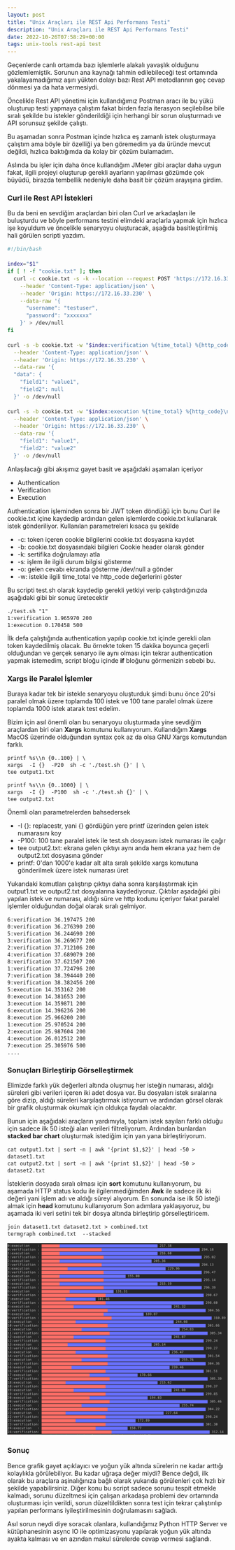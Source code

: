 ```yaml
---
layout: post
title: "Unix Araçları ile REST Api Performans Testi"
description: "Unix Araçları ile REST Api Performans Testi"
date: 2022-10-26T07:58:29+00:00
tags: unix-tools rest-api test
---
```


Geçenlerde canlı ortamda bazı işlemlerle alakalı yavaşlık olduğunu gözlemlemiştik. 
Sorunun ana kaynağı tahmin edilebileceği test ortamında yakalayamadığımız aşırı yükten dolayı
bazı Rest API metodlarının geç cevap dönmesi ya da hata vermesiydi.

Öncelikle Rest API yönetimi için kullandığımız Postman aracı ile bu yükü oluşturup testi yapmaya çalıştım fakat
birden fazla iterasyon seçilebilse bile sıralı şekilde bu istekler gönderildiği için herhangi bir sorun oluşturmadı
ve API sorunsuz şekilde çalıştı. 

Bu aşamadan sonra Postman içinde hızlıca eş zamanlı istek oluşturmaya çalıştım ama böyle bir özelliği ya ben göremedim
ya da üründe mevcut değildi, hızlıca baktığımda da kolay bir çözüm bulamadım.

Aslında bu işler için daha önce kullandığım JMeter gibi araçlar daha uygun fakat, ilgili projeyi oluşturup 
gerekli ayarların yapılması gözümde çok büyüdü, birazda tembellik nedeniyle daha basit bir çözüm arayışına girdim.

### Curl ile Rest API İstekleri

Bu da beni en sevdiğim araçlardan biri olan Curl ve arkadaşları ile buluşturdu ve böyle performans testini elimdeki 
araçlarla yapmak için hızlıca işe koyuldum ve öncelikle senaryoyu oluşturacak, aşağıda basitleştirilmiş hali görülen scripti yazdım.

```bash
#!/bin/bash

index="$1"
if [ ! -f "cookie.txt" ]; then
  curl -c cookie.txt -s -k --location --request POST 'https://172.16.33.230/api/auth' \
    --header 'Content-Type: application/json' \
    --header 'Origin: https://172.16.33.230' \
    --data-raw '{
      "username": "testuser",
      "password": "xxxxxxx"
    }' > /dev/null
fi

curl -s -b cookie.txt -w "$index:verification %{time_total} %{http_code}\n" -k --location --request POST 'https://172.16.33.230/api/verification' \
  --header 'Content-Type: application/json' \
  --header 'Origin: https://172.16.33.230' \
  --data-raw '{
  "data": {
    "field1": "value1",
    "field2": null
  }' -o /dev/null

curl -s -b cookie.txt -w "$index:execution %{time_total} %{http_code}\n" -k --location --request POST 'https://172.16.33.230/api/execution' \
  --header 'Content-Type: application/json' \
  --header 'Origin: https://172.16.33.230' \
  --data-raw '{
    "field1": "value1",
    "field2": "value2"
  }' -o /dev/null
```

Anlaşılacağı gibi akışımız gayet basit ve aşağıdaki aşamaları içeriyor

* Authentication
* Verification
* Execution

Authentication işleminden sonra bir JWT token döndüğü için bunu Curl ile cookie.txt içine kaydedip ardından gelen işlemlerde 
cookie.txt kullanarak istek gönderiliyor. Kullanılan parametreleri kısaca şu şekilde

* -c: token içeren cookie bilgilerini cookie.txt dosyasına kaydet
* -b: cookie.txt dosyasındaki bilgileri Cookie header olarak gönder
* -k: sertifika doğrulamayı atla
* -s: işlem ile ilgili durum bilgisi gösterme
* -o: gelen cevabı ekranda gösterme /dev/null a gönder
* -w: istekle ilgili time_total ve http_code değerlerini göster

Bu scripti test.sh olarak kaydedip gerekli yetkiyi verip çalıştırdığınızda aşağıdaki gibi bir sonuç üretecektir

```
./test.sh "1"
1:verification 1.965970 200
1:execution 0.170458 500
```

İlk defa çalıştığında authentication yapılıp cookie.txt içinde gerekli olan token kaydedilmiş olacak. Bu örnekte token 
15 dakika boyunca geçerli olduğundan ve gerçek senaryo ile aynı olması için tekrar authentication yapmak istemedim, script bloğu
içinde **if** bloğunu görmenizin sebebi bu.

### Xargs ile Paralel İşlemler

Buraya kadar tek bir istekle senaryoyu oluşturduk şimdi bunu önce 20'si paralel olmak üzere toplamda 100 istek 
ve 100 tane paralel olmak üzere toplamda 1000 istek atarak test edelim. 

Bizim için asıl önemli olan bu senaryoyu oluşturmada yine sevdiğim araçlardan biri olan **Xargs** komutunu kullanıyorum.
Kullandığım **Xargs** MacOS üzerinde olduğundan syntax çok az da olsa GNU Xargs komutundan farklı. 


```
printf %s\\n {0..100} | \
xargs  -I {}  -P20  sh -c './test.sh {}' | \
tee output1.txt
```

```
printf %s\\n {0..1000} | \
xargs  -I {}  -P100  sh -c './test.sh {}' | \
tee output2.txt
```

Önemli olan parametrelerden bahsedersek 

* -I {}: replacestr, yani {} gördüğün yere printf üzerinden gelen istek numarasını koy
* -P100: 100 tane paralel istek ile test.sh dosyasını istek numarası ile çağır
* tee output2.txt: ekrana gelen çıktıyı aynı anda hem ekrana yaz hem de output2.txt dosyasına gönder 
* printf: 0'dan 1000'e kadar alt alta sıralı şekilde xargs komutuna gönderilmek üzere istek numarası üret

Yukarıdaki komutları çalıştırıp çıktıyı daha sonra karşılaştırmak için output1.txt ve output2.txt dosyalarına kaydediyoruz. 
Çıktılar aşadağıki gibi yapılan istek ve numarası, aldığı süre ve http kodunu içeriyor fakat paralel işlemler olduğundan doğal olarak sıralı gelmiyor.

```
6:verification 36.197475 200
0:verification 36.276390 200
5:verification 36.244690 200
3:verification 36.269677 200
2:verification 37.712106 200
4:verification 37.689079 200
8:verification 37.621507 200
1:verification 37.724796 200
7:verification 38.394440 200
9:verification 38.382456 200
5:execution 14.353162 200
0:execution 14.381653 200
3:execution 14.359871 200
6:execution 14.396236 200
8:execution 25.966200 200
1:execution 25.970524 200
2:execution 25.987604 200
4:execution 26.012512 200
7:execution 25.305976 500
....
```

### Sonuçları Birleştirip Görselleştirmek

Elimizde farklı yük değerleri altında oluşmuş her isteğin numarası, aldığı
süreleri gibi verileri içeren iki adet dosya var. Bu dosyaları istek sıralarına
göre dizip, aldığı süreleri karşılaştırmak istiyorum ve ardından görsel olarak
bir grafik oluşturmak okumak için oldukça faydalı olacaktır.

Bunun için aşağıdaki araçların yardımıyla, toplam istek sayıları farklı olduğu için sadece ilk 50 isteği alan
verileri filtreliyorum. Ardından bunlardan **stacked bar chart** oluşturmak istediğim için yan yana birleştiriyorum.

```
cat output1.txt | sort -n | awk '{print $1,$2}' | head -50 > dataset1.txt
cat output2.txt | sort -n | awk '{print $1,$2}' | head -50 > dataset2.txt
```

İsteklerin dosyada sıralı olması için **sort** komutunu kullanıyorum, bu aşamada HTTP status kodu ile ilgilenmediğimden
**Awk** ile sadece ilk iki değeri yani işlem adı ve aldığı süreyi alıyorum. En sonunda ise ilk 50 isteği almak için **head**
komutunu kullanıyorum Son adımlara yaklaşıyoruz, bu aşamada iki veri setini tek bir dosya altında birleştirip görselleştiricem. 

```
join dataset1.txt dataset2.txt > combined.txt
termgraph combined.txt  --stacked
```

![Stacked Bar Chart](/img/perftest/chart.png)

### Sonuç

Bence grafik gayet açıklayıcı ve yoğun yük altında sürelerin ne kadar arttığı kolaylıkla görülebiliyor. Bu kadar uğraşa değer miydi?
Bence değdi, ilk olarak bu araçlara aşinalığınıza bağlı olarak yukarıda görülenleri çok hızlı bir şekilde yapabilirsiniz. Diğer konu
bu script sadece sorunu tespit etmekle kalmadı, sorunu düzeltmesi için çalışan arkadaşa problemi dev ortamında oluşturması için verildi, sorun düzeltildikten sonra
test için tekrar çalıştırılıp yapılan performans iyileştirilmesinin doğrulamasını sağladı.

Asıl sorun neydi diye soracak olanlara, kullandığımız Python HTTP Server ve kütüphanesinin async IO ile optimizasyonu yapılarak
yoğun yük altında ayakta kalması ve en azından makul sürelerde cevap vermesi sağlandı.
